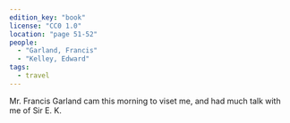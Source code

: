 ```yaml
---
edition_key: "book"
license: "CC0 1.0"
location: "page 51-52"
people:
  - "Garland, Francis"
  - "Kelley, Edward"
tags:
  - travel
---
```

Mr. Francis Garland cam this morning to viset me, and had much talk with me
of Sir E. K.
